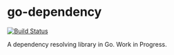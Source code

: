 go-dependency
=============

[![Build Status](https://travis-ci.org/icambridge/go-dependency.svg)](https://travis-ci.org/icambridge/go-dependency)

A dependency resolving library in Go. Work in Progress.

